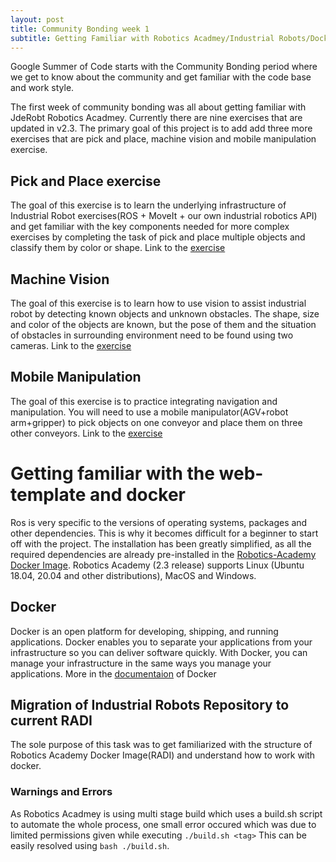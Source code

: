 ```yaml
---
layout: post
title: Community Bonding week 1
subtitle: Getting Familiar with Robotics Acadmey/Industrial Robots/Docker
---
```


Google Summer of Code starts with the Community Bonding period where we get to know about the community and get familiar with the code base and work style.

The first week of community bonding was all about getting familiar with JdeRobt Robotics Acadmey. Currently there are nine exercises that are updated in v2.3. The primary goal of this project is to add add three more exercises that are pick and place, machine vision and mobile manipulation exercise.

## Pick and Place exercise
The goal of this exercise is to learn the underlying infrastructure of Industrial Robot exercises(ROS + MoveIt + our own industrial robotics API) and get familiar with the key components needed for more complex exercises by completing the task of pick and place multiple objects and classify them by color or shape. Link to the [exercise](http://jderobot.github.io/RoboticsAcademy/exercises/IndustrialRobots/pick_place)

## Machine Vision
The goal of this exercise is to learn how to use vision to assist industrial robot by detecting known objects and unknown obstacles. The shape, size and color of the objects are known, but the pose of them and the situation of obstacles in surrounding environment need to be found using two cameras. Link to the [exercise](http://jderobot.github.io/RoboticsAcademy/exercises/IndustrialRobots/machine_vision)

## Mobile Manipulation
The goal of this exercise is to practice integrating navigation and manipulation. You will need to use a mobile manipulator(AGV+robot arm+gripper) to pick objects on one conveyor and place them on three other conveyors. Link to the [exercise](http://jderobot.github.io/RoboticsAcademy/exercises/IndustrialRobots/mobile_manipulation)

# Getting familiar with the web-template and docker
Ros is very specific to the versions of operating systems, packages and other dependencies. This is why it becomes difficult for a beginner to start off with the project. The installation has been greatly simplified, as all the required dependencies are already pre-installed in the [Robotics-Academy Docker Image](https://hub.docker.com/r/jderobot/robotics-academy). Robotics Academy (2.3 release) supports Linux (Ubuntu 18.04, 20.04 and other distributions), MacOS and Windows.

## Docker
Docker is an open platform for developing, shipping, and running applications. Docker enables you to separate your applications from your infrastructure so you can deliver software quickly. With Docker, you can manage your infrastructure in the same ways you manage your applications. More in the [documentaion](https://docs.docker.com/get-started/) of Docker

## Migration of Industrial Robots Repository to current RADI
The sole purpose of this task was to get familiarized with the structure of Robotics Academy Docker Image(RADI) and understand how to work with docker.

### Warnings and Errors
As Robotics Acadmey is using multi stage build which uses a build.sh script to automate the whole process, one small error occured which was due to limited permissions given while executing ```./build.sh <tag>```
This can be easily resolved using ```bash ./build.sh```.